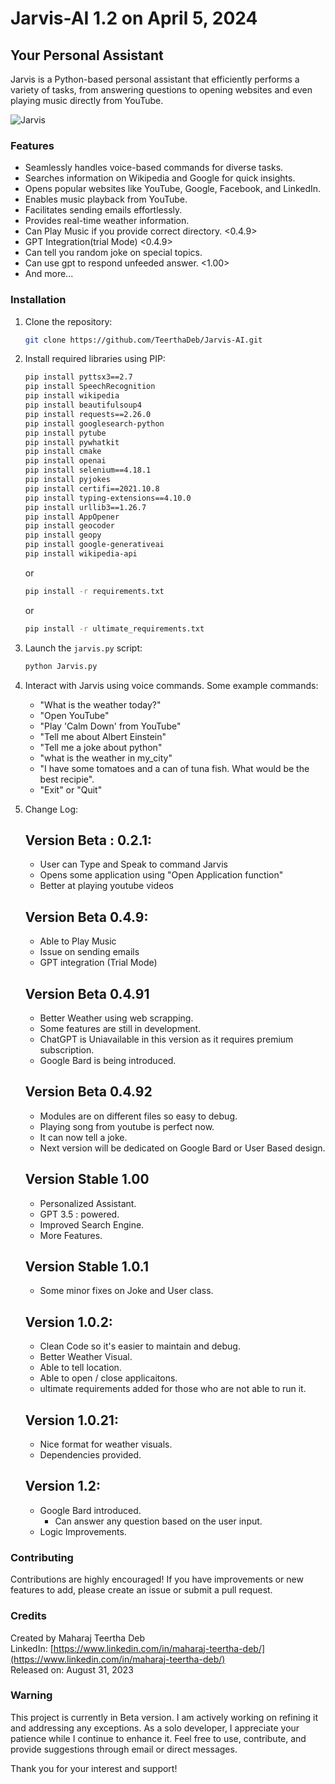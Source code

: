 # Jarvis-AI 1.2 on April 5, 2024

## Your Personal Assistant

Jarvis is a Python-based personal assistant that efficiently performs a variety of tasks, from answering questions to opening websites and even playing music directly from YouTube.

![Jarvis](https://static.wikia.nocookie.net/robotsupremacy/images/b/b0/JuARaVeInSy.png/revision/latest?cb=20150505043606)

### Features

- Seamlessly handles voice-based commands for diverse tasks.
- Searches information on Wikipedia and Google for quick insights.
- Opens popular websites like YouTube, Google, Facebook, and LinkedIn.
- Enables music playback from YouTube.
- Facilitates sending emails effortlessly.
- Provides real-time weather information.
- Can Play Music if you provide correct directory. <0.4.9>
- GPT Integration(trial Mode) <0.4.9>
- Can tell you random joke on special topics.
- Can use gpt to respond unfeeded answer. <1.00>
- And more...

### Installation

1. Clone the repository:

   ```bash
   git clone https://github.com/TeerthaDeb/Jarvis-AI.git
   ```

2. Install required libraries using PIP:

   ```bash
   pip install pyttsx3==2.7
   pip install SpeechRecognition
   pip install wikipedia
   pip install beautifulsoup4
   pip install requests==2.26.0
   pip install googlesearch-python
   pip install pytube
   pip install pywhatkit
   pip install cmake
   pip install openai
   pip install selenium==4.18.1
   pip install pyjokes
   pip install certifi==2021.10.8
   pip install typing-extensions==4.10.0
   pip install urllib3==1.26.7
   pip install AppOpener
   pip install geocoder
   pip install geopy
   pip install google-generativeai
   pip install wikipedia-api
   ```

   or

   ```bash
   pip install -r requirements.txt
   ```

   or
   ```bash
   pip install -r ultimate_requirements.txt
   ```

4. Launch the `jarvis.py` script:

   ```bash
   python Jarvis.py
   ```

5. Interact with Jarvis using voice commands. Some example commands:

   - "What is the weather today?"
   - "Open YouTube"
   - "Play 'Calm Down' from YouTube"
   - "Tell me about Albert Einstein"
   - "Tell me a joke about python"
   - "what is the weather in my_city"
   - "I have some tomatoes and a can of tuna fish. What would be the best recipie". 
   - "Exit" or "Quit"

6. Change Log:

	## Version Beta : 0.2.1:
      * User can Type and Speak to command Jarvis
      * Opens some application using "Open Application function"
      * Better at playing youtube videos
		
	## Version Beta 0.4.9:
      * Able to Play Music
      * Issue on sending emails
      * GPT integration (Trial Mode)
      
   	## Version Beta 0.4.91
      * Better Weather using web scrapping.
      * Some features are still in development.
      * ChatGPT is Uniavailable in this version as it requires premium subscription.
      * Google Bard is being introduced.
   
	## Version Beta 0.4.92
      * Modules are on different files so easy to debug.
      * Playing song from youtube is perfect now.
      * It can now tell a joke.
      * Next version will be dedicated on Google Bard or User Based design.

	## Version Stable 1.00
      * Personalized Assistant.
      * GPT 3.5 : powered.
      * Improved Search Engine.
      * More Features.

   	## Version Stable 1.0.1
      * Some minor fixes on Joke and User class.
	  
	## Version 1.0.2:
      * Clean Code so it's easier to maintain and debug.
      * Better Weather Visual.
      * Able to tell location.
      * Able to open / close applicaitons.
      * ultimate requirements added for those who are not able to run it.

   	## Version 1.0.21:
      * Nice format for weather visuals.
      * Dependencies provided.

   	## Version 1.2:
      * Google Bard introduced.
        - Can answer any question based on the user input.
	  * Logic Improvements.


### Contributing

Contributions are highly encouraged! If you have improvements or new features to add, please create an issue or submit a pull request.

### Credits

Created by Maharaj Teertha Deb  
LinkedIn: [https://www.linkedin.com/in/maharaj-teertha-deb/](https://www.linkedin.com/in/maharaj-teertha-deb/)  
Released on: August 31, 2023

### Warning

This project is currently in Beta version. I am actively working on refining it and addressing any exceptions. As a solo developer, I appreciate your patience while I continue to enhance it. Feel free to use, contribute, and provide suggestions through email or direct messages.

Thank you for your interest and support!